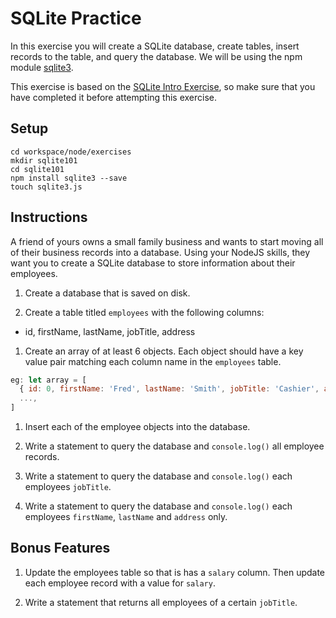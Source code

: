 # SQLite Practice

In this exercise you will create a SQLite database, create tables, insert records to the table, and query the database. We will be using the npm module [sqlite3](https://www.npmjs.com/package/sqlite3).

This exercise is based on the [SQLite Intro Exercise](12-SQLite_create_db.md), so make sure that you have completed it before attempting this exercise.


## Setup

```
cd workspace/node/exercises
mkdir sqlite101
cd sqlite101
npm install sqlite3 --save
touch sqlite3.js
```

## Instructions

A friend of yours owns a small family business and wants to start moving all of their business records into a database. Using your NodeJS skills, they want you to create a SQLite database to store information about their employees.

1. Create a database that is saved on disk.

1. Create a table titled `employees` with the following columns:
  - id, firstName, lastName, jobTitle, address

1. Create an array of at least 6 objects. Each object should have a key value pair matching each column name in the `employees` table.
  ```js
  eg: let array = [
    { id: 0, firstName: 'Fred', lastName: 'Smith', jobTitle: 'Cashier', address: '500 Somewhere Lane' },
    ...,
  ]
  ```  

1. Insert each of the employee objects into the database.

1. Write a statement to query the database and `console.log()` all employee records.

1. Write a statement to query the database and `console.log()` each employees `jobTitle`.

1. Write a statement to query the database and `console.log()` each employees `firstName`, `lastName` and `address` only.

## Bonus Features

1. Update the employees table so that is has a `salary` column. Then update each employee record with a value for `salary`.

1. Write a statement that returns all employees of a certain `jobTitle`.
